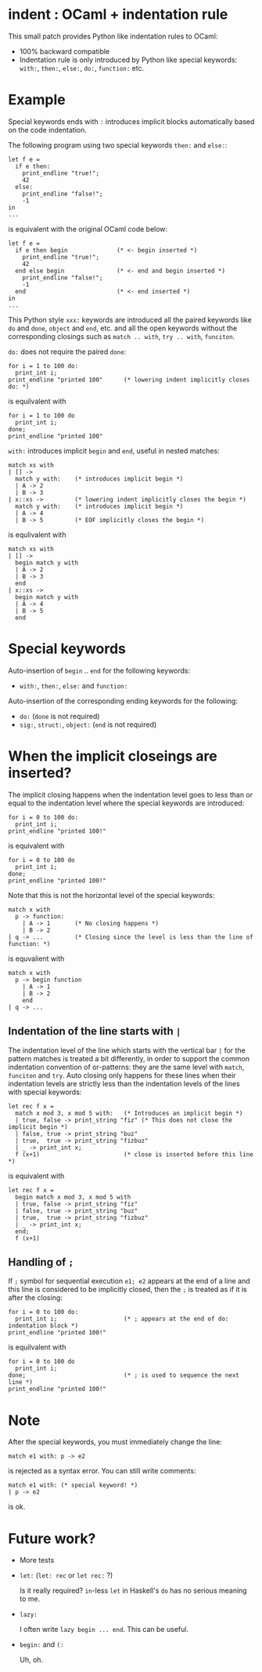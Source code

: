 indent : OCaml + indentation rule
====================================

This small patch provides Python like indentation rules to OCaml:

* 100% backward compatible
* Indentation rule is only introduced by Python like special keywords: `with:`, `then:`, `else:`, `do:`, `function:` etc.

Example
====================================

Special keywords ends with `:` introduces implicit blocks automatically
based on the code indentation.

The following program using two special keywords `then:` and `else:`:

    let f e =
      if e then:
        print_endline "true!";
        42
      else:
        print_endline "false!";
        -1
    in
    ...

is equivalent with the original OCaml code below:

    let f e = 
      if e then begin              (* <- begin inserted *)
        print_endline "true!";
        42
      end else begin               (* <- end and begin inserted *)
        print_endline "false!";
        -1
      end                          (* <- end inserted *)  
    in
    ...


This Python style `xxx:` keywords are introduced all the paired keywords
like `do` and `done`, `object` and `end`, etc. and all the open keywords
without the corresponding closings such as `match .. with`, `try .. with`,
`funciton`.

`do:` does not require the paired `done`:

    for i = 1 to 100 do:
      print_int i;
    print_endline "printed 100"      (* lowering indent implicitly closes do: *)

is equilvalent with

    for i = 1 to 100 do
      print_int i;
    done;
    print_endline "printed 100"

`with:` introduces implicit `begin` and `end`, useful in nested matches:

    match xs with
    | [] ->
      match y with:    (* introduces implicit begin *)
      | A -> 2
      | B -> 3
    | x::xs ->         (* lowering indent implicitly closes the begin *)
      match y with:    (* introduces implicit begin *)
      | A -> 4
      | B -> 5         (* EOF implicitly closes the begin *)
                       
is equlivalent with  

    match xs with
    | [] ->
      begin match y with
      | A -> 2
      | B -> 3
      end
    | x::xs ->
      begin match y with
      | A -> 4
      | B -> 5
      end

Special keywords
====================================

Auto-insertion of `begin` .. `end` for the following keywords:

* `with:`, `then:`, `else:` and `function:`

Auto-insertion of the corresponding ending keywords for the following:

* `do:` (`done` is not required)
* `sig:`, `struct:`, `object:` (`end` is not required)

When the implicit closeings are inserted?
===========================================

The implicit closing happens when the indentation level goes 
to less than or equal to the indentation level where the special keywords 
are introduced:

    for i = 0 to 100 do:
      print_int i;
    print_endline "printed 100!"

is equivalent with

    for i = 0 to 100 do
      print_int i;
    done;
    print_endline "printed 100!"

Note that this is not the horizontal level of the special keywords:

    match x with
      p -> function:   
        | A -> 1       (* No closing happens *) 
        | B -> 2
    | q -> ...         (* Closing since the level is less than the line of function: *)

is equvalient with

    match x with
      p -> begin function
        | A -> 1
        | B -> 2
        end
    | q -> ...

Indentation of the line starts with `|`
------------------------------------------

The indentation level of the line which starts with the vertical bar `|` 
for the pattern matches is treated a bit differently, in order to support
the common indentation convention of or-patterns: they are the same level
with `match`, `funciton` and `try`. Auto closing only happens 
for these lines when their indentation levels are strictly less than 
the indentation levels of the lines with special keywords:

    let rec f x = 
      match x mod 3, x mod 5 with:   (* Introduces an implicit begin *)
      | true, false -> print_string "fiz" (* This does not close the implicit begin *)
      | false, true -> print_string "buz"
      | true,  true -> print_string "fizbuz"
      | _ -> print_int x;
      f (x+1)                        (* close is inserted before this line *)

is equivalent with

    let rec f x = 
      begin match x mod 3, x mod 5 with
      | true, false -> print_string "fiz"
      | false, true -> print_string "buz"
      | true,  true -> print_string "fizbuz"
      | _ -> print_int x;
      end;
      f (x+1)

Handling of `;`
------------------------------------------

If `;` symbol for sequential execution `e1; e2` appears at the end of a line
and this line is considered to be implicitly closed, then the `;` is treated
as if it is after the closing:

    for i = 0 to 100 do:
      print_int i;                   (* ; appears at the end of do: indentation block *)
    print_endline "printed 100!"
            
is equilvalent with

    for i = 0 to 100 do
      print_int i;
    done;                            (* ; is used to sequence the next line *)
    print_endline "printed 100!"
            
Note
====================================

After the special keywords, you must immediately change the line:

    match e1 with: p -> e2

is rejected as a syntax error. You can still write comments:

    match e1 with: (* special keyword! *)
    | p -> e2

is ok.


Future work?
====================================

* More tests

* `let:` (`let: rec` or `let rec:` ?)

     Is it really required? `in`-less `let` in Haskell's `do` 
     has no serious meaning to me.

* `lazy:`

     I often write `lazy begin ... end`. This can be useful.

* `begin:` and `(:`

     Uh, oh.
